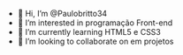 - 👋 Hi, I’m @Paulobritto34
- 👀 I’m interested in  programação  Front-end
- 🌱 I’m currently learning HTML5 e CSS3
- 💞️ I’m looking to collaborate on em projetos


<!---
Paulobritto34/Paulobritto34 is a ✨ special ✨ repository because its `README.md` (this file) appears on your GitHub profile.
You can click the Preview link to take a look at your changes.
--->
